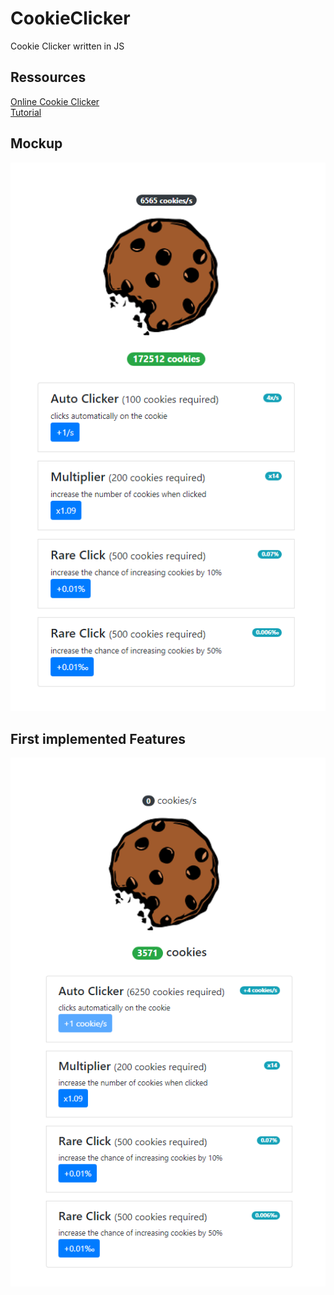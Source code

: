 # CookieClicker
Cookie Clicker written in JS

## Ressources
[Online Cookie Clicker](http://orteil.dashnet.org/cookieclicker/)
<br/>
[Tutorial](https://www.youtube.com/watch?v=uUgOBe_wb6E&list=PLHbBjML3iwhHQN1cuNGxE1JxfTFBSlma0)


## Mockup
![alt text](https://github.com/fafeichter/CookieClicker/raw/master/dev/mockup.PNG)

## First implemented Features
![alt text](https://github.com/fafeichter/CookieClicker/raw/master/dev/first_implemented_features.PNG)